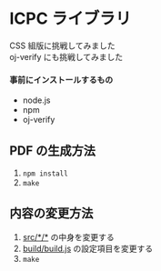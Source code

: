 # ICPC ライブラリ

CSS 組版に挑戦してみました  
oj-verify にも挑戦してみました  

#### 事前にインストールするもの

- node.js
- npm
- oj-verify

## PDF の生成方法

1. `npm install`
2. `make`

## 内容の変更方法

1. [src/\*/\*](src/) の中身を変更する
2. [build/build.js](build/build.js) の設定項目を変更する
3. `make`

